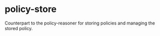 # policy-store
Counterpart to the policy-reasoner for storing policies and managing the stored policy.

